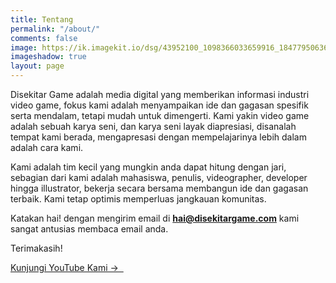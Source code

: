 ```yaml
---
title: Tentang
permalink: "/about/"
comments: false
image: https://ik.imagekit.io/dsg/43952100_1098366033659916_1847795063606738944_o-1024x577_GZno5XnGt.jpg
imageshadow: true
layout: page
---
```


Disekitar Game adalah media digital yang memberikan informasi industri video game, fokus kami adalah menyampaikan ide dan gagasan spesifik serta mendalam, tetapi mudah untuk dimengerti. Kami yakin video game adalah sebuah karya seni, dan karya seni layak diapresiasi, disanalah tempat kami berada, mengapresasi dengan mempelajarinya lebih dalam adalah cara kami.

Kami adalah tim kecil yang mungkin anda dapat hitung dengan jari, sebagian dari kami adalah mahasiswa, penulis, videographer, developer hingga illustrator, bekerja secara bersama membangun ide dan gagasan terbaik. Kami tetap optimis memperluas jangkauan komunitas.

Katakan hai! dengan mengirim email di **hai@disekitargame.com** kami sangat antusias membaca email anda.

Terimakasih!

<a target="_blank" href="https://www.youtube.com/channel/UCC71ynFPWO11J5X6Or84wsw" class="btn"> Kunjungi YouTube Kami →  </a>
